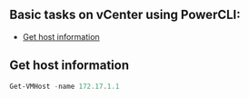 ## Basic tasks on vCenter using PowerCLI:

* [Get host information](#Get-host-information)





## Get host information
```powershell
Get-VMHost -name 172.17.1.1
```
